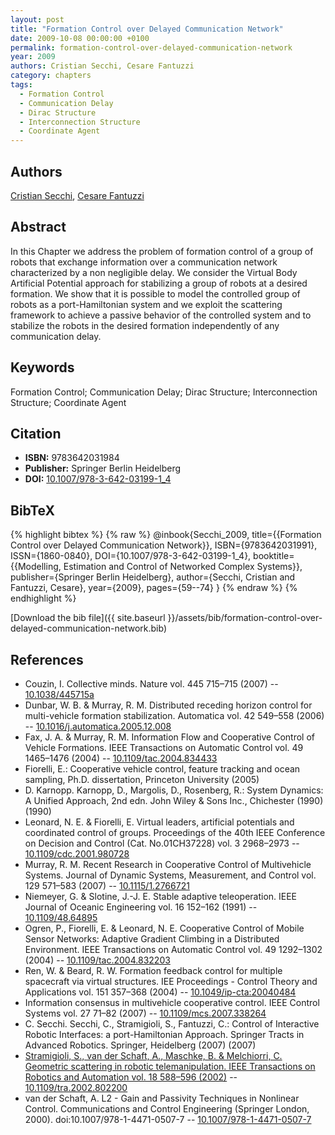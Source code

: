 ```yaml
---
layout: post
title: "Formation Control over Delayed Communication Network"
date: 2009-10-08 00:00:00 +0100
permalink: formation-control-over-delayed-communication-network
year: 2009
authors: Cristian Secchi, Cesare Fantuzzi
category: chapters
tags:
  - Formation Control
  - Communication Delay
  - Dirac Structure
  - Interconnection Structure
  - Coordinate Agent
---
```

 
## Authors
[Cristian Secchi](authors/cristian-secchi), [Cesare Fantuzzi](authors/cesare-fantuzzi)
 
## Abstract
In this Chapter we address the problem of formation control of a group of robots that exchange information over a communication network characterized by a non negligible delay. We consider the Virtual Body Artificial Potential approach for stabilizing a group of robots at a desired formation. We show that it is possible to model the controlled group of robots as a port-Hamiltonian system and we exploit the scattering framework to achieve a passive behavior of the controlled system and to stabilize the robots in the desired formation independently of any communication delay.
 
## Keywords
Formation Control; Communication Delay; Dirac Structure; Interconnection Structure; Coordinate Agent
 
## Citation
- **ISBN:** 9783642031984
- **Publisher:** Springer Berlin Heidelberg
- **DOI:** [10.1007/978-3-642-03199-1_4](https://doi.org/10.1007/978-3-642-03199-1_4)
 
## BibTeX
{% highlight bibtex %}
{% raw %}
@inbook{Secchi_2009,
  title={{Formation Control over Delayed Communication Network}},
  ISBN={9783642031991},
  ISSN={1860-0840},
  DOI={10.1007/978-3-642-03199-1_4},
  booktitle={{Modelling, Estimation and Control of Networked Complex Systems}},
  publisher={Springer Berlin Heidelberg},
  author={Secchi, Cristian and Fantuzzi, Cesare},
  year={2009},
  pages={59--74}
}
{% endraw %}
{% endhighlight %}
 
[Download the bib file]({{ site.baseurl }}/assets/bib/formation-control-over-delayed-communication-network.bib)
 
## References
- Couzin, I. Collective minds. Nature vol. 445 715–715 (2007) -- [10.1038/445715a](https://doi.org/10.1038/445715a)
- Dunbar, W. B. & Murray, R. M. Distributed receding horizon control for multi-vehicle formation stabilization. Automatica vol. 42 549–558 (2006) -- [10.1016/j.automatica.2005.12.008](https://doi.org/10.1016/j.automatica.2005.12.008)
- Fax, J. A. & Murray, R. M. Information Flow and Cooperative Control of Vehicle Formations. IEEE Transactions on Automatic Control vol. 49 1465–1476 (2004) -- [10.1109/tac.2004.834433](https://doi.org/10.1109/tac.2004.834433)
- Fiorelli, E.: Cooperative vehicle control, feature tracking and ocean sampling, Ph.D. dissertation, Princeton University (2005)
- D. Karnopp. Karnopp, D., Margolis, D., Rosenberg, R.: System Dynamics: A Unified Approach, 2nd edn. John Wiley & Sons Inc., Chichester (1990) (1990)
- Leonard, N. E. & Fiorelli, E. Virtual leaders, artificial potentials and coordinated control of groups. Proceedings of the 40th IEEE Conference on Decision and Control (Cat. No.01CH37228) vol. 3 2968–2973 -- [10.1109/cdc.2001.980728](https://doi.org/10.1109/cdc.2001.980728)
- Murray, R. M. Recent Research in Cooperative Control of Multivehicle Systems. Journal of Dynamic Systems, Measurement, and Control vol. 129 571–583 (2007) -- [10.1115/1.2766721](https://doi.org/10.1115/1.2766721)
- Niemeyer, G. & Slotine, J.-J. E. Stable adaptive teleoperation. IEEE Journal of Oceanic Engineering vol. 16 152–162 (1991) -- [10.1109/48.64895](https://doi.org/10.1109/48.64895)
- Ogren, P., Fiorelli, E. & Leonard, N. E. Cooperative Control of Mobile Sensor Networks: Adaptive Gradient Climbing in a Distributed Environment. IEEE Transactions on Automatic Control vol. 49 1292–1302 (2004) -- [10.1109/tac.2004.832203](https://doi.org/10.1109/tac.2004.832203)
- Ren, W. & Beard, R. W. Formation feedback control for multiple spacecraft via virtual structures. IEE Proceedings - Control Theory and Applications vol. 151 357–368 (2004) -- [10.1049/ip-cta:20040484](https://doi.org/10.1049/ip-cta:20040484)
- Information consensus in multivehicle cooperative control. IEEE Control Systems vol. 27 71–82 (2007) -- [10.1109/mcs.2007.338264](https://doi.org/10.1109/mcs.2007.338264)
- C. Secchi. Secchi, C., Stramigioli, S., Fantuzzi, C.: Control of Interactive Robotic Interfaces: a port-Hamiltonian Approach. Springer Tracts in Advanced Robotics. Springer, Heidelberg (2007) (2007)
- [Stramigioli, S., van der Schaft, A., Maschke, B. & Melchiorri, C. Geometric scattering in robotic telemanipulation. IEEE Transactions on Robotics and Automation vol. 18 588–596 (2002)](geometric-scattering-in-robotic-telemanipulation) -- [10.1109/tra.2002.802200](https://doi.org/10.1109/tra.2002.802200)
- van der Schaft, A. L2 - Gain and Passivity Techniques in Nonlinear Control. Communications and Control Engineering (Springer London, 2000). doi:10.1007/978-1-4471-0507-7 -- [10.1007/978-1-4471-0507-7](https://doi.org/10.1007/978-1-4471-0507-7)

